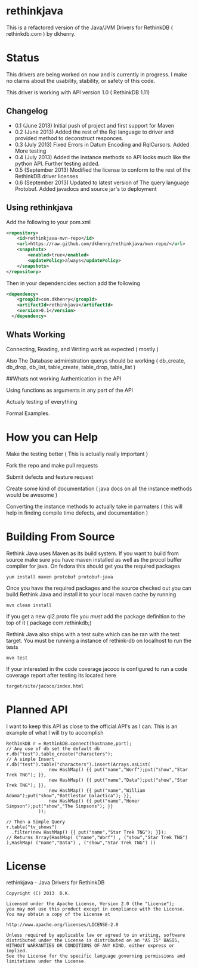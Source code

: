 rethinkjava
===========

This is a refactored version of the Java/JVM Drivers for RethinkDB ( rethinkdb.com ) by dkhenry.


# Status
This drivers are being worked on now and is currently in progress. I make no claims about the usability, stability, or safety of this code. 

This driver is working with API version 1.0 ( RethinkDB 1.11) 

## Changelog 

* 0.1 (June 2013) Initial push of project and first support for Maven
* 0.2 (June 2013) Added the rest of the Rql language to driver and provided method to deconstruct responces.
* 0.3 (July 2013) Fixed Errors in Datum Encoding and RqlCursors. Added More testing
* 0.4 (July 2013) Added the instance methods so API looks much like the python API. Further testing added. 
* 0.5 (September 2013) Modified the license to conform to the rest of the RethinkDB driver licenses
* 0.6 (September 2013) Updated to latest version of The query language Protobuf. Added javadocs and source jar's to deployment

## Using rethinkjava 
Add the following to your pom.xml
```xml
<repository>
    <id>rethinkjava-mvn-repo</id>
    <url>https://raw.github.com/dkhenry/rethinkjava/mvn-repo/</url>
    <snapshots>
        <enabled>true</enabled>
        <updatePolicy>always</updatePolicy>
    </snapshots>
</repository>

```

Then in your dependencides section add the following 
```xml
<dependency>
    <groupId>com.dkhenry</groupId>
    <artifactId>rethinkjava</artifactId>
    <version>0.1</version>
  </dependency>
```

## Whats Working 
Connecting, Reading, and Writing work as expected ( mostly ) 

Also The Database administration querys should be working ( db_create, db_drop, db_list, table_create, table_drop, table_list )

##Whats not working 
Authentication in the API 

Using functions as arguments in any part of the API

Actualy testing of everything

Formal Examples. 

# How you can Help 
Make the testing better ( This is actually really important ) 

Fork the repo and make pull requests 

Submit defects and feature request 

Create some kind of documentation ( java docs on all the instance methods would be awesome ) 

Converting the instance methods to actually take in parmaters ( this will help in finding compile time defects, and documentation )

# Building From Source 
Rethink Java uses Maven as its build system. If you want to build from source make sure you have 
maven installed as well as the procol buffer compiler for java. On fedora this should get you the required packages 

    yum install maven protobuf protobuf-java
    
Once you have the required packages and the source checked out you can build Rethink Java and install it to your local maven cache by running  

    mvn clean install 
    
If you get a new ql2.proto file you _must_ add the package definition to the top of it ( package com.rethinkdb;)
   
Rethink Java also ships with a test suite which can be ran with the test target. You must be running a instance of rethink-db on localhost to run the tests 

    mvn test 

If your interested in the code coverage jacoco is configured to run a code coverage report after testing its located here 

    target/site/jacoco/index.html
 
# Planned API 
I want to keep this API as close to the official API's as I can. This is an example of what I will try to accomplish


    RethinkDB r = RethinkDB.connect(hostname,port);
    // Any use of db set the default db
    r.db("test").table_create("characters");
    // A simple Insert
    r.db("test").table("characters").insert(Arrays.asList(
				    new HashMap() {{ put("name","Worf");put("show","Star Trek TNG"); }},
				    new HashMap() {{ put("name","Data");put("show","Star Trek TNG"); }},
				    new HashMap() {{ put("name","William Adama");put("show","Battlestar Galactica"); }}, 
				    new HashMap() {{ put("name","Homer Simpson");put("show","The Simpsons"); }}
				));

    // Then a Simple Query
    r.table("tv_shows")
	  .filter(new HashMap() {{ put("name","Star Trek TNG"); }});
    // Returns Array(HashMap( ("name","Worf") , ("show","Star Trek TNG") ),HashMap( ("name","Data") , ("show","Star Trek TNG") ))

# License 
rethinkjava - Java Drivers for RethinkDB

    Copyright (C) 2013  D.K.

    Licensed under the Apache License, Version 2.0 (the "License");
    you may not use this product except in compliance with the License.
    You may obtain a copy of the License at

    http://www.apache.org/licenses/LICENSE-2.0

    Unless required by applicable law or agreed to in writing, software
    distributed under the License is distributed on an "AS IS" BASIS,
    WITHOUT WARRANTIES OR CONDITIONS OF ANY KIND, either express or implied.
    See the License for the specific language governing permissions and
    limitations under the License.
